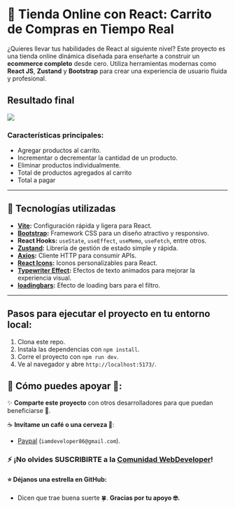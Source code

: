 # 🛒 Tienda Online con React: Carrito de Compras en Tiempo Real

¿Quieres llevar tus habilidades de React al siguiente nivel? Este proyecto es una tienda online dinámica diseñada para enseñarte a construir un **ecommerce completo** desde cero. Utiliza herramientas modernas como **React JS**, **Zustand** y **Bootstrap** para crear una experiencia de usuario fluida y profesional.

## Resultado final

![](https://raw.githubusercontent.com/urian121/imagenes-proyectos-github/refs/heads/master/tienda-online-con-carrito-de-compra-en-react.gif)


### Características principales:
- Agregar productos al carrito.
- Incrementar o decrementar la cantidad de un producto.
- Eliminar productos individualmente.
- Total de productos agregados al carrito
- Total a pagar

---

## 🚀 Tecnologías utilizadas

- **[Vite](https://vitejs.dev/):** Configuración rápida y ligera para React.
- **[Bootstrap](https://getbootstrap.com/):** Framework CSS para un diseño atractivo y responsivo.
- **React Hooks:** `useState`, `useEffect`, `useMemo`, `useFetch`, entre otros.
- **[Zustand](https://zustand-demo.pmnd.rs/):** Librería de gestión de estado simple y rápida.
- **[Axios](https://axios-http.com/):** Cliente HTTP para consumir APIs.
- **[React Icons](https://react-icons.github.io/react-icons/):** Iconos personalizables para React.
- **[Typewriter Effect](https://www.npmjs.com/package/typewriter-effect):** Efectos de texto animados para mejorar la experiencia visual.
- **[loadingbars](https://klendi.github.io/react-top-loading-bar/):** Efecto de loading bars para el filtro.

---


## Pasos para ejecutar el proyecto en tu entorno local:

1. Clona este repo.
2. Instala las dependencias con `npm install`.
3. Corre el proyecto con `npm run dev`.
4. Ve al navegador y abre `http://localhost:5173/`.


## 🙌 Cómo puedes apoyar 📢:

✨ **Comparte este proyecto** con otros desarrolladores para que puedan beneficiarse 📢.

☕ **Invítame un café o una cerveza 🍺**:
   - [Paypal](https://www.paypal.me/iamdeveloper86) (`iamdeveloper86@gmail.com`).

### ⚡ ¡No olvides SUSCRIBIRTE a la [Comunidad WebDeveloper](https://www.youtube.com/WebDeveloperUrianViera?sub_confirmation=1)!


#### ⭐ **Déjanos una estrella en GitHub**:
   - Dicen que trae buena suerte 🍀.
**Gracias por tu apoyo 🤓.**

